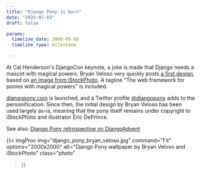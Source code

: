 ```yaml
---
title: "Django Pony is born"
date: "2025-07-03"
draft: false

params:
  timeline_date: 2008-09-08
  timeline_type: milestone

---
```


At Cal Henderson's DjangoCon keynote, a joke is made that Django needs a mascot with magical powers. Bryan Veloso very quickly posts [a first design](https://avalonstar.com/blog/2008/the-web-framework-for-ponies/), based on [an image from iStockPhoto](https://www.istockphoto.com/vector/fairy-tale-vector-elements-gm91230581-3355498?st=3eb57c4). A tagline "The web framework for ponies with magical powers" is included.

[djangopony.com](https://djangopony.com/) is launched, and a Twitter profile [@djangopony](https://twitter.com/djangopony) adds to the personification. Since then, the initial design by Bryan Veloso has been used largely as-is, meaning that the pony itself remains under copyright to iStockPhoto and illustrator Eric DePrince.

See also: [Django Pony retrospective on DjangoAdvent](https://github.com/djangoadvent/djangoadvent-articles/blob/master/1.2/15_django-pony-retrospective.rst)

{{< imgProc
img="django_pony_bryan_veloso.jpg"
command="Fit"
options="2000x2000"
alt="Django Pony wallpaper by Bryan Veloso and iStockPhoto"
class="photo"
>}}

